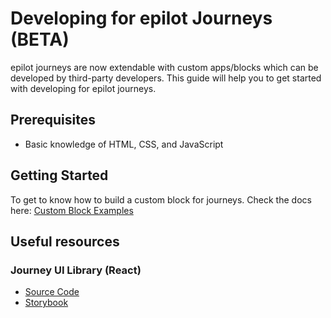 # Developing for epilot Journeys (BETA)
epilot journeys are now extendable with custom apps/blocks which can be developed by third-party developers. This guide will help you to get started with developing for epilot journeys.

## Prerequisites

- Basic knowledge of HTML, CSS, and JavaScript

## Getting Started
To get to know how to build a custom block for journeys. Check the docs here: [Custom Block Examples](https://github.com/epilot-dev/epilot-journey-sdk/blob/main/custom-block.md)

## Useful resources
### Journey UI Library (React)
- [Source Code](https://github.com/epilot-dev/concorde-elements)
- [Storybook](https://portal.epilot.cloud/concorde-elements)


